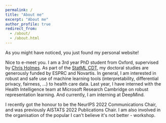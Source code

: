```yaml
---
permalink: /
title: "About me"
excerpt: "About me"
author_profile: true
redirect_from: 
  - /about/
  - /about.html
---
```


As you might have noticed, you just found my personal website!

Nice to e-meet you. I am a 3rd year PhD student from Oxford, supervised by [Chris Holmes](http://www.stats.ox.ac.uk/~cholmes/). As part of the [StatML CDT](https://statml.io/), my doctoral studies are generously funded by ESPRC and Novartis. In general, I am interested in robust and safe use of machine learning tools (interpretability, differential privacy, fairness, ...) to health care data. Last year, I have interned with the Health Intelligence team at Microsoft Research Cambridge on robust representation learning. And currently, I am interning at DeepMind.

I recently got the honour to be the NeurIPS 2022 Communications Chair, and was previously AISTATS 2022 Publications Chair. I am also involved in the organisation of the popular I can't believe it's not better - workshop.
